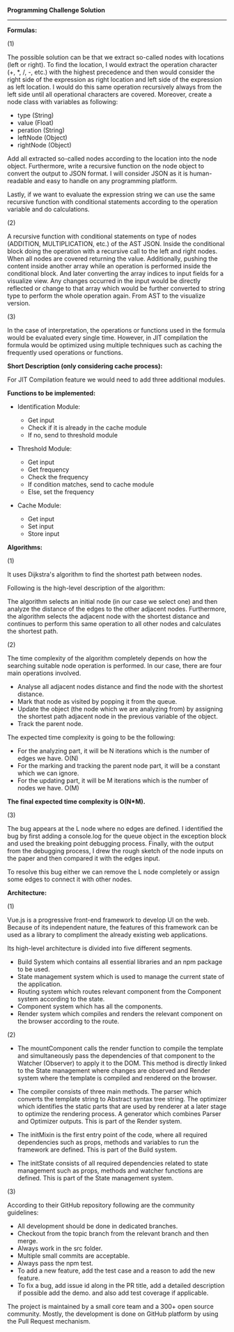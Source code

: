 **Programming Challenge Solution**

** **

**Formulas:**

(1)

The possible solution can be that we extract so-called nodes with locations (left or right). To find the location, I would extract the operation character (+, \*, /, -, etc.) with the highest precedence and then would consider the right side of the expression as right location and left side of the expression as left location. I would do this same operation recursively always from the left side until all operational characters are covered. Moreover, create a node class with variables as following:

- type (String)
- value (Float)
- peration (String)
- leftNode (Object)
- rightNode (Object)

Add all extracted so-called nodes according to the location into the node object. Furthermore, write a recursive function on the node object to convert the output to JSON format. I will consider JSON as it is human-readable and easy to handle on any programming platform.

Lastly, if we want to evaluate the expression string we can use the same recursive function with conditional statements according to the operation variable and do calculations.



(2)

 A recursive function with conditional statements on type of nodes (ADDITION, MULTIPLICATION, etc.) of the AST JSON. Inside the conditional block doing the operation with a recursive call to the left and right nodes. When all nodes are covered returning the value. Additionally, pushing the content inside another array while an operation is performed inside the conditional block. And later converting the array indices to input fields for a visualize view. Any changes occurred in the input would be directly reflected or change to that array which would be further converted to string type to perform the whole operation again. From AST to the visualize version.



 (3)

In the case of interpretation, the operations or functions used in the formula would be evaluated every single time. However, in JIT compilation the formula would be optimized using multiple techniques such as caching the frequently used operations or functions.

**Short Description (only considering cache process):**

 For JIT Compilation feature we would need to add three additional modules.

**Functions to be implemented:**

- Identification Module:
    - Get input
    - Check if it is already in the cache module
    - If no, send to threshold module

- Threshold Module:
    - Get input
    - Get frequency
    - Check the frequency
    - If condition matches, send to cache module
    - Else, set the frequency

- Cache Module:
    - Get input
    - Set input
    - Store input



**Algorithms:**

(1)

It uses Dijkstra&#39;s algorithm to find the shortest path between nodes.

Following is the high-level description of the algorithm:

The algorithm selects an initial node (in our case we select one) and then analyze the distance of the edges to the other adjacent nodes. Furthermore, the algorithm selects the adjacent node with the shortest distance and continues to perform this same operation to all other nodes and calculates the shortest path.

(2)

The time complexity of the algorithm completely depends on how the searching suitable node operation is performed. In our case, there are four main operations involved.

- Analyse all adjacent nodes distance and find the node with the shortest distance.
- Mark that node as visited by popping it from the queue.
- Update the object (the node which we are analyzing from) by assigning the shortest path adjacent node in the previous variable of the   object.
- Track the parent node.

The expected time complexity is going to be the following:

- For the analyzing part, it will be N iterations which is the number of edges we have. O(N)
- For the marking and tracking the parent node part, it will be a constant which we can ignore.
- For the updating part, it will be M iterations which is the number of nodes we have. O(M)

**The final expected time complexity is O(N\*M).**

(3)

The bug appears at the L node where no edges are defined. I identified the bug by first adding a console.log for the queue object in the exception block and used the breaking point debugging process. Finally, with the output from the debugging process, I drew the rough sketch of the node inputs on the paper and then compared it with the edges input.

To resolve this bug either we can remove the L node completely or assign some edges to connect it with other nodes.



**Architecture:**

(1)

Vue.js is a progressive front-end framework to develop UI on the web. Because of its independent nature, the features of this framework can be used as a library to compliment the already existing web applications.

Its high-level architecture is divided into five different segments.

- Build System which contains all essential libraries and an npm package to be used.
- State management system which is used to manage the current state of the application.
- Routing system which routes relevant component from the Component system according to the state.
- Component system which has all the components.
- Render system which compiles and renders the relevant component on the browser according to the route.

(2)

- The mountComponent calls the render function to compile the template and simultaneously pass the dependencies of that component to the Watcher (Observer) to apply it to the DOM. This method is directly linked to the State management where changes are observed and Render system where the template is compiled and rendered on the browser.

- The compiler consists of three main methods. The parser which converts the template string to Abstract syntax tree string. The optimizer which identifies the static parts that are used by renderer at a later stage to optimize the rendering process. A generator which combines Parser and Optimizer outputs. This is part of the Render system.

- The initMixin is the first entry point of the code, where all required dependencies such as props, methods and variables to run the framework are defined. This is part of the Build system.

- The initState consists of all required dependencies related to state management such as props, methods and watcher functions are defined. This is part of the State management system.

(3)

According to their GitHub repository following are the community guidelines:

- All development should be done in dedicated branches.
- Checkout from the topic branch from the relevant branch and then merge.
- Always work in the src folder.
- Multiple small commits are acceptable.
- Always pass the npm test.
- To add a new feature, add the test case and a reason to add the new feature.
- To fix a bug, add issue id along in the PR title, add a detailed description if possible add the demo. and also add test coverage if     applicable.

The project is maintained by a small core team and a 300+ open source community. Mostly, the development is done on GitHub platform by using the Pull Request mechanism.
